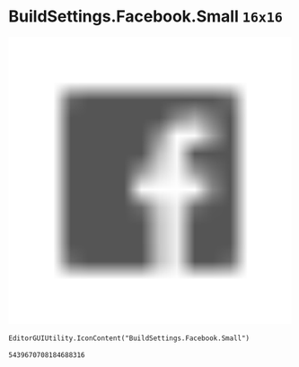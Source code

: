 # BuildSettings.Facebook.Small `16x16`
<img src="/img/BuildSettings.Facebook.Small.png" width=512 height=512>

``` CSharp
EditorGUIUtility.IconContent("BuildSettings.Facebook.Small")
```
```
5439670708184688316
```
